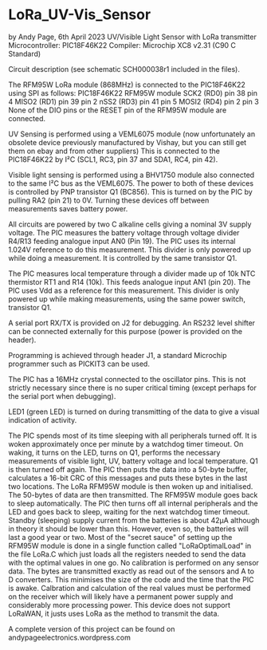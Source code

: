 # LoRa_UV-Vis_Sensor
by Andy Page, 6th April 2023
UV/Visible Light Sensor with LoRa transmitter 
Microcontroller: PIC18F46K22
Compiler: Microchip XC8 v2.31 (C90 C Standard)

Circuit description (see schematic SCH000038r1 included in the files).

The RFM95W LoRa module (868MHz) is connected to the PIC18F46K22 using SPI as follows:
PIC18F46K22                   RFM95W module
SCK2 (RD0) pin 38             pin 4
MISO2 (RD1) pin 39            pin 2
nSS2 (RD3) pin 41             pin 5
MOSI2 (RD4) pin 2             pin 3
None of the DIO pins or the RESET pin of the RFM95W module are connected.

UV Sensing is performed using a VEML6075 module (now unfortunately an obsolete device previously manufactured by Vishay, but you can still get them on ebay and from other suppliers)
This is connected to the PIC18F46K22 by I²C (SCL1, RC3, pin 37 and SDA1, RC4, pin 42).

Visible light sensing is performed using a BHV1750 module also connected to the same I²C bus as the VEML6075.
The power to both of these devices is controlled by PNP transistor Q1 (BC856).  This is turned on by the PIC by pulling RA2 (pin 21) to 0V.  Turning these devices off between measurements saves battery power.

All circuits are powered by two C alkaline cells giving a nominal 3V supply voltage.
The PIC measures the battery voltage through voltage divider R4/R13 feeding analogue input AN0 (Pin 19).  The PIC uses its internal 1.024V reference to do this measurement.  This divider is only powered up while doing a measurement.  It is controlled by the same transistor Q1.

The PIC measures local temperature through a divider made up of 10k NTC thermistor RT1 and R14 (10k).  This feeds analogue input AN1 (pin 20).  The PIC uses Vdd as a reference for this measurement.  This divider is only powered up while making measurements, using the same power switch, transistor Q1.

A serial port RX/TX is provided on J2 for debugging.  An RS232 level shifter can be connected externally for this purpose (power is provided on the header).

Programming is achieved through header J1, a standard Microchip programmer such as PICKIT3 can be used.

The PIC has a 16MHz crystal connected to the oscillator pins.  This is not strictly necessary since there is no super critical timing (except perhaps for the serial port when debugging).

LED1 (green LED) is turned on during transmitting of the data to give a visual indication of activity.

The PIC spends most of its time sleeping with all peripherals turned off.  It is woken approximately once per minute by a watchdog timer timeout.  On waking, it turns on the LED, turns on Q1, performs the necessary measurements of visible light, UV, battery voltage and local temperature.  Q1 is then turned off again.  The PIC then puts the data into a 50-byte buffer, calculates a 16-bit CRC of this messages and puts these bytes in the last two locations.  The LoRa RFM95W module is then woken up and initialised.  The 50-bytes of data are then transmitted.  The RFM95W module goes back to sleep automatically.  The PIC then turns off all internal peripherals and the LED and goes back to sleep, waiting for the next watchdog timer timeout.
Standby (sleeping) supply current from the batteries is about 42µA although in theory it should be lower than this.  However, even so, the batteries will last a good year or two.
Most of the "secret sauce" of setting up the RFM95W module is done in a single function called "LoRaOptimalLoad" in the file LoRa.C which just loads all the registers needed to send the data with the optimal values in one go.
No calibration is performed on any sensor data.  The bytes are transmitted exactly as read out of the sensors and A to D converters.  This minimises the size of the code and the time that the PIC is awake.  Calbration and calculation of the real values must be performed on the receiver which will likely have a permanent power supply and considerably more processing power.
This device does not support LoRaWAN, it justs uses LoRa as the method to transmit the data.

A complete version of this project can be found on andypageelectronics.wordpress.com
